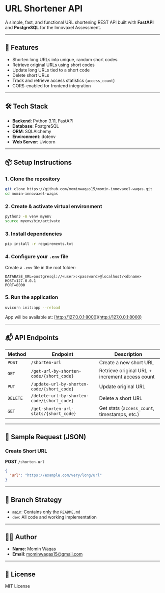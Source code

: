 # URL Shortener API

A simple, fast, and functional URL shortening REST API built with **FastAPI** and **PostgreSQL** for the Innovaxel Assessment.

---

## 🚀 Features

- Shorten long URLs into unique, random short codes
- Retrieve original URLs using short codes
- Update long URLs tied to a short code
- Delete short URLs
- Track and retrieve access statistics (`access_count`)
- CORS-enabled for frontend integration

---

## 🛠 Tech Stack

- **Backend**: Python 3.11, FastAPI
- **Database**: PostgreSQL
- **ORM**: SQLAlchemy
- **Environment**: dotenv
- **Web Server**: Uvicorn

---

## 📦 Setup Instructions

### 1. Clone the repository

```bash
git clone https://github.com/mominwaqas15/momin-innovaxel-waqas.git
cd momin-innovaxel-waqas
```

### 2. Create & activate virtual environment

```bash
python3 -m venv myenv
source myenv/bin/activate
```

### 3. Install dependencies

```bash
pip install -r requirements.txt
```

### 4. Configure your `.env` file

Create a `.env` file in the root folder:

```
DATABASE_URL=postgresql://<user>:<password>@localhost/<dbname>
HOST=127.0.0.1
PORT=8000
```

### 5. Run the application

```bash
uvicorn init:app --reload
```

App will be available at: [http://127.0.0.1:8000](http://127.0.0.1:8000)

---

## 📬 API Endpoints

| Method     | Endpoint                                     | Description                                    |
| ---------- | -------------------------------------------- | ---------------------------------------------- |
| `POST`   | `/shorten-url`                             | Create a new short URL                         |
| `GET`    | `/get-url-by-shorten-code/{short_code}`    | Retrieve original URL + increment access count |
| `PUT`    | `/update-url-by-shorten-code/{short_code}` | Update original URL                            |
| `DELETE` | `/delete-url-by-shorten-code/{short_code}` | Delete a short URL                             |
| `GET`    | `/get-shorten-url-stats/{short_code}`      | Get stats (`access_count`, timestamps, etc.) |

---

## 🧪 Sample Request (JSON)

### Create Short URL

**POST** `/shorten-url`

```json
{
  "url": "https://example.com/very/long/url"
}
```

---

## 📂 Branch Strategy

- `main`: Contains only the `README.md`
- `dev`: All code and working implementation

---

## 👨‍💻 Author

- **Name**: Momin Waqas
- **Email**: mominwaqas15@gmail.com

---

## 📘 License

MIT License
